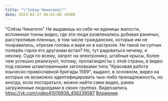 ```yaml
---
title: "\"Слёзы Чикатило\""
date: 2023-02-17 06:01:00 +0300
---
```


"Слёзы Чикатило"
Не выдавишь из себя ни единицы жалости, вспоминая тонны видео, где эти люди развлекались добивая раненых, расстреливая пленных, в том числе гражданских, которые им не понравились, отрезая головы и варя их в кастрюле. Не такой ли супчик поперёк горла его друганам встал?
Но, тут радоваться нечему, и некому. Судя по всему, запрет на электронику, штабные крысы, более чем успешно реализуют, потому, пропагандисты с этой страны, в видео под своими штампованными заголовками типа "Красивая работа языческо-православной бригады 1589", выдают, в основном, видео на которых не возможно идентифицировать чью-либо принадлежность, но иногда, если постараться, можно найти сами видео, ранее загруженные людоедами в своих группах.
Видеозапись
<a class="vk-attach" href="https://vk.com/video41076938_456239587">https://vk.com/video41076938_456239587</a>
<a class="vk-attach" href="https://vk.com/video41076938_456239587">Вложение</a>
